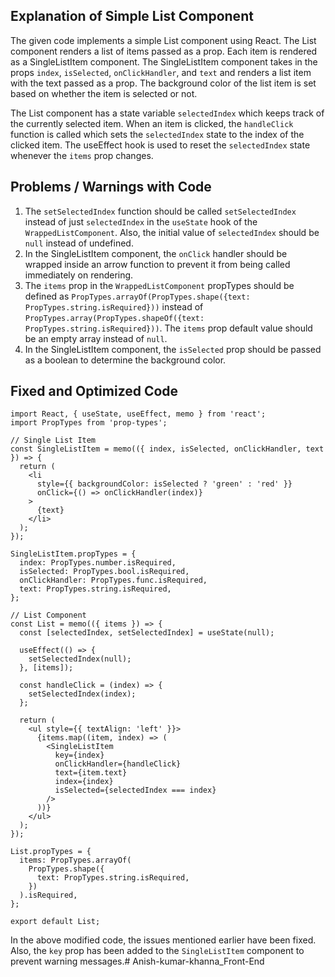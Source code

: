 ## Explanation of Simple List Component

The given code implements a simple List component using React. The List component renders a list of items passed as a prop. Each item is rendered as a SingleListItem component. The SingleListItem component takes in the props `index`, `isSelected`, `onClickHandler`, and `text` and renders a list item with the text passed as a prop. The background color of the list item is set based on whether the item is selected or not.

The List component has a state variable `selectedIndex` which keeps track of the currently selected item. When an item is clicked, the `handleClick` function is called which sets the `selectedIndex` state to the index of the clicked item. The useEffect hook is used to reset the `selectedIndex` state whenever the `items` prop changes.

## Problems / Warnings with Code

1. The `setSelectedIndex` function should be called `setSelectedIndex` instead of just `selectedIndex` in the `useState` hook of the `WrappedListComponent`. Also, the initial value of `selectedIndex` should be `null` instead of undefined.
2. In the SingleListItem component, the `onClick` handler should be wrapped inside an arrow function to prevent it from being called immediately on rendering.
3. The `items` prop in the `WrappedListComponent` propTypes should be defined as `PropTypes.arrayOf(PropTypes.shape({text: PropTypes.string.isRequired}))` instead of `PropTypes.array(PropTypes.shapeOf({text: PropTypes.string.isRequired}))`. The `items` prop default value should be an empty array instead of `null`.
4. In the SingleListItem component, the `isSelected` prop should be passed as a boolean to determine the background color.

## Fixed and Optimized Code

```
import React, { useState, useEffect, memo } from 'react';
import PropTypes from 'prop-types';

// Single List Item
const SingleListItem = memo(({ index, isSelected, onClickHandler, text }) => {
  return (
    <li
      style={{ backgroundColor: isSelected ? 'green' : 'red' }}
      onClick={() => onClickHandler(index)}
    >
      {text}
    </li>
  );
});

SingleListItem.propTypes = {
  index: PropTypes.number.isRequired,
  isSelected: PropTypes.bool.isRequired,
  onClickHandler: PropTypes.func.isRequired,
  text: PropTypes.string.isRequired,
};

// List Component
const List = memo(({ items }) => {
  const [selectedIndex, setSelectedIndex] = useState(null);

  useEffect(() => {
    setSelectedIndex(null);
  }, [items]);

  const handleClick = (index) => {
    setSelectedIndex(index);
  };

  return (
    <ul style={{ textAlign: 'left' }}>
      {items.map((item, index) => (
        <SingleListItem
          key={index}
          onClickHandler={handleClick}
          text={item.text}
          index={index}
          isSelected={selectedIndex === index}
        />
      ))}
    </ul>
  );
});

List.propTypes = {
  items: PropTypes.arrayOf(
    PropTypes.shape({
      text: PropTypes.string.isRequired,
    })
  ).isRequired,
};

export default List;
```

In the above modified code, the issues mentioned earlier have been fixed. Also, the `key` prop has been added to the `SingleListItem` component to prevent warning messages.#   A n i s h - k u m a r - k h a n n a _ F r o n t - E n d  
 